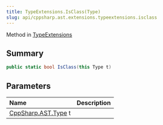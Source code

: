 ```yaml
---
title: TypeExtensions.IsClass(Type)
slug: api/cppsharp.ast.extensions.typeextensions.isclass
---
```

Method in [TypeExtensions](/api/cppsharp/ast/extensions/typeextensions)

## Summary



```csharp
public static bool IsClass(this Type t)
```

## Parameters

|Name|Description|
|:---|:---|
|[CppSharp.AST.Type](/api/cppsharp/ast/type) t||


